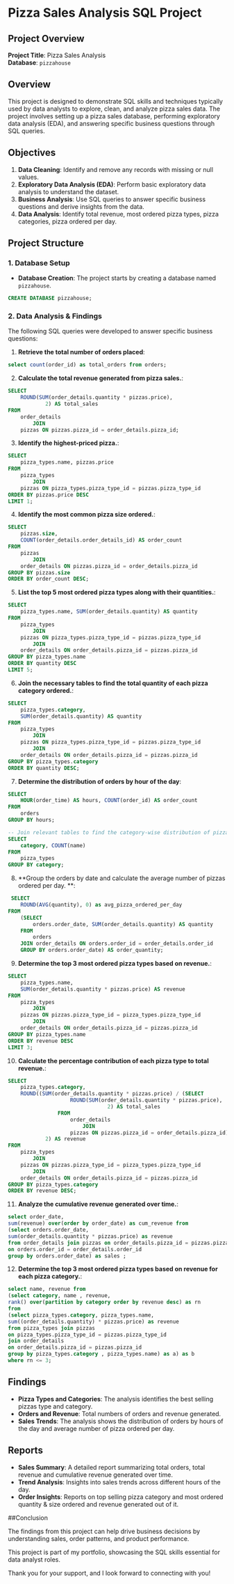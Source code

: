 # Pizza Sales Analysis SQL Project

## Project Overview

**Project Title**: Pizza Sales Analysis    
**Database**: `pizzahouse`

## Overview

This project is designed to demonstrate SQL skills and techniques typically used by data analysts to explore, clean, and analyze pizza sales data. The project involves setting up a pizza sales database, performing exploratory data analysis (EDA), and answering specific business questions through SQL queries.

## Objectives

1. **Data Cleaning**: Identify and remove any records with missing or null values.
2. **Exploratory Data Analysis (EDA)**: Perform basic exploratory data analysis to understand the dataset.
3. **Business Analysis**: Use SQL queries to answer specific business questions and derive insights from the data.
4. **Data Analysis**: Identify total revenue, most ordered pizza types, pizza categories, pizza ordered per day.

## Project Structure

### 1. Database Setup

- **Database Creation**: The project starts by creating a database named `pizzahouse`.

```sql
CREATE DATABASE pizzahouse;

```

### 2. Data Analysis & Findings

The following SQL queries were developed to answer specific business questions:

1. **Retrieve the total number of orders placed**:
```sql
select count(order_id) as total_orders from orders;
```

2. **Calculate the total revenue generated from pizza sales.**:
```sql
SELECT 
    ROUND(SUM(order_details.quantity * pizzas.price),
            2) AS total_sales
FROM
    order_details
        JOIN
    pizzas ON pizzas.pizza_id = order_details.pizza_id;
```

3. **Identify the highest-priced pizza.**:
```sql
SELECT 
    pizza_types.name, pizzas.price
FROM
    pizza_types
        JOIN
    pizzas ON pizza_types.pizza_type_id = pizzas.pizza_type_id
ORDER BY pizzas.price DESC
LIMIT 1;

```

4. **Identify the most common pizza size ordered.**:
```sql
SELECT 
    pizzas.size,
    COUNT(order_details.order_details_id) AS order_count
FROM
    pizzas
        JOIN
    order_details ON pizzas.pizza_id = order_details.pizza_id
GROUP BY pizzas.size
ORDER BY order_count DESC;
```

5. **List the top 5 most ordered pizza types along with their quantities.**:
```sql
SELECT 
    pizza_types.name, SUM(order_details.quantity) AS quantity
FROM
    pizza_types
        JOIN
    pizzas ON pizza_types.pizza_type_id = pizzas.pizza_type_id
        JOIN
    order_details ON order_details.pizza_id = pizzas.pizza_id
GROUP BY pizza_types.name
ORDER BY quantity DESC
LIMIT 5;
```

6. **Join the necessary tables to find the total quantity of each pizza category ordered.**:
```sql
SELECT 
    pizza_types.category,
    SUM(order_details.quantity) AS quantity
FROM
    pizza_types
        JOIN
    pizzas ON pizza_types.pizza_type_id = pizzas.pizza_type_id
        JOIN
    order_details ON order_details.pizza_id = pizzas.pizza_id
GROUP BY pizza_types.category
ORDER BY quantity DESC;
```

7. **Determine the distribution of orders by hour of the day**:
```sql
SELECT 
    HOUR(order_time) AS hours, COUNT(order_id) AS order_count
FROM
    orders
GROUP BY hours;

-- Join relevant tables to find the category-wise distribution of pizzas.
SELECT 
    category, COUNT(name)
FROM
    pizza_types
GROUP BY category;
```

8. **Group the orders by date and calculate the average number of pizzas ordered per day. **:
```sql
 SELECT 
    ROUND(AVG(quantity), 0) as avg_pizza_ordered_per_day
FROM
    (SELECT 
        orders.order_date, SUM(order_details.quantity) AS quantity
    FROM
        orders
    JOIN order_details ON orders.order_id = order_details.order_id
    GROUP BY orders.order_date) AS order_quantity;
```

9. **Determine the top 3 most ordered pizza types based on revenue.**:
```sql
SELECT 
    pizza_types.name,
    SUM(order_details.quantity * pizzas.price) AS revenue
FROM
    pizza_types
        JOIN
    pizzas ON pizzas.pizza_type_id = pizza_types.pizza_type_id
        JOIN
    order_details ON order_details.pizza_id = pizzas.pizza_id
GROUP BY pizza_types.name
ORDER BY revenue DESC
LIMIT 3;
```

10. **Calculate the percentage contribution of each pizza type to total revenue.**:
```sql
SELECT 
    pizza_types.category,
    ROUND((SUM(order_details.quantity * pizzas.price) / (SELECT 
                    ROUND(SUM(order_details.quantity * pizzas.price),
                                2) AS total_sales
                FROM
                    order_details
                        JOIN
                    pizzas ON pizzas.pizza_id = order_details.pizza_id)) * 100,
            2) AS revenue
FROM
    pizza_types
        JOIN
    pizzas ON pizzas.pizza_type_id = pizza_types.pizza_type_id
        JOIN
    order_details ON order_details.pizza_id = pizzas.pizza_id
GROUP BY pizza_types.category
ORDER BY revenue DESC;
```
11. **Analyze the cumulative revenue generated over time.**:
```sql
select order_date,
sum(revenue) over(order by order_date) as cum_revenue from
(select orders.order_date,
sum(order_details.quantity * pizzas.price) as revenue 
from order_details join pizzas on order_details.pizza_id = pizzas.pizza_id join orders
on orders.order_id = order_details.order_id 
group by orders.order_date) as sales ;
```
12. **Determine the top 3 most ordered pizza types based on revenue for each pizza category.**:
```sql
select name, revenue from
(select category, name , revenue,
rank() over(partition by category order by revenue desc) as rn
from 
(select pizza_types.category, pizza_types.name,
sum((order_details.quantity) * pizzas.price) as revenue
from pizza_types join pizzas 
on pizza_types.pizza_type_id = pizzas.pizza_type_id
join order_details
on order_details.pizza_id = pizzas.pizza_id
group by pizza_types.category , pizza_types.name) as a) as b
where rn <= 3;
```

## Findings

- **Pizza Types and Categories**: The analysis identifies the best selling pizzas type and category.
- **Orders and Revenue**: Total  numbers of orders and revenue generated.
- **Sales Trends**: The analysis shows the distribution of orders by hours of the day and average number of pizza ordered per day.


## Reports

- **Sales Summary**: A detailed report summarizing total orders, total revenue and cumulative revenue generated over time.
- **Trend Analysis**: Insights into sales trends across different hours of the day.
- **Order Insights**: Reports on top selling pizza category and most ordered quantity & size ordered and revenue generated out of it.

##Conclusion

The findings from this project can help drive business decisions by understanding sales, order patterns, and product performance.

This project is part of my portfolio, showcasing the SQL skills essential for data analyst roles.


Thank you for your support, and I look forward to connecting with you!
